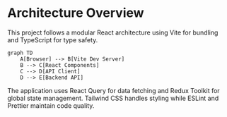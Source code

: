 # Architecture Overview

This project follows a modular React architecture using Vite for bundling and TypeScript for type safety.

```mermaid
graph TD
    A[Browser] --> B[Vite Dev Server]
    B --> C[React Components]
    C --> D[API Client]
    D --> E[Backend API]
```

The application uses React Query for data fetching and Redux Toolkit for global state management. Tailwind CSS handles styling while ESLint and Prettier maintain code quality.
